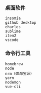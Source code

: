 ### 桌面软件

    insomia
    github desktop
    charles
    sublime
    item2
    vscode

### 命令行工具

    homebrew
    node
    nrm（改淘宝源）
    yarn
    nodemon
    vue-cli
